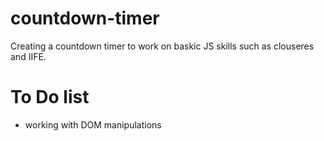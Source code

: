 # countdown-timer
Creating a countdown timer to work on baskic JS skills such as clouseres and IIFE.

# To Do list
- working with DOM manipulations